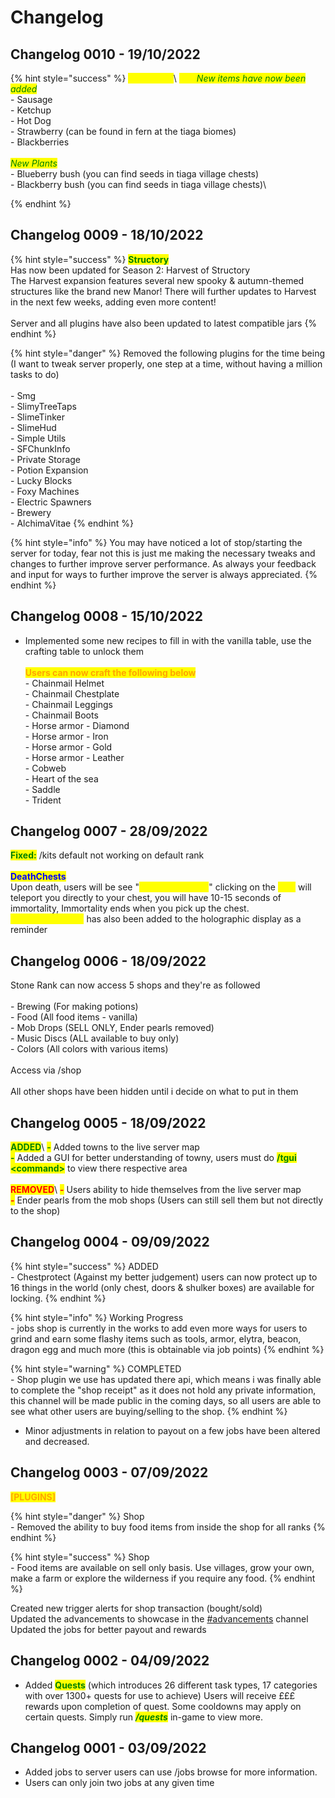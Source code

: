 # Changelog

## Changelog 0010 - 19/10/2022

{% hint style="success" %}
<mark style="color:yellow;">**More Food**</mark>\ <mark style="color:yellow;">****</mark>_<mark style="color:green;">New items have now been added</mark>_\
\- Sausage\
\- Ketchup\
\- Hot Dog\
\- Strawberry (can be found in fern at the tiaga biomes)\
\- Blackberries\
\
_<mark style="color:green;">New Plants</mark>_\
\- Blueberry bush (you can find seeds in tiaga village chests)\
\- Blackberry bush (you can find seeds in tiaga village chests)\

{% endhint %}

## Changelog 0009 - 18/10/2022

{% hint style="success" %}
<mark style="color:green;">**Structory**</mark> \
Has now been updated for Season 2: Harvest of Structory\
The Harvest expansion features several new spooky & autumn-themed structures like the brand new Manor! There will further updates to Harvest in the next few weeks, adding even more content!\
\
Server and all plugins have also been updated to latest compatible jars
{% endhint %}

{% hint style="danger" %}
Removed the following plugins for the time being (I want to tweak server properly, one step at a time, without having a million tasks to do)\
\
\- Smg\
\- SlimyTreeTaps\
\- SlimeTinker\
\- SlimeHud\
\- Simple Utils\
\- SFChunkInfo\
\- Private Storage\
\- Potion Expansion\
\- Lucky Blocks\
\- Foxy Machines\
\- Electric Spawners\
\- Brewery\
\- AlchimaVitae
{% endhint %}

{% hint style="info" %}
You may have noticed a lot of stop/starting the server for today, fear not this is just me making the necessary tweaks and changes to further improve server performance. As always your feedback and input for ways to further improve the server is always appreciated.&#x20;
{% endhint %}

## Changelog 0008 - 15/10/2022

* Implemented some new recipes to fill in with the vanilla table, use the crafting table to unlock them\
  \
  <mark style="color:orange;">**Users can now craft the following below**</mark>\
  \- Chainmail Helmet\
  \- Chainmail Chestplate\
  \- Chainmail Leggings\
  \- Chainmail Boots\
  \- Horse armor - Diamond\
  \- Horse armor - Iron\
  \- Horse armor - Gold\
  \- Horse armor - Leather\
  \- Cobweb\
  \- Heart of the sea\
  \- Saddle\
  \- Trident&#x20;

## Changelog 0007 - 28/09/2022

<mark style="color:green;">**Fixed:**</mark> /kits default not working on default rank\
\
<mark style="color:blue;">**DeathChests**</mark>\
Upon death, users will be see "<mark style="color:yellow;">\[TP] LEFT CLICK</mark>" clicking on the <mark style="color:yellow;">\[TP]</mark> will teleport you directly to your chest, you will have 10-15 seconds of immortality, Immortality ends when you pick up the chest.\
_<mark style="color:yellow;">"Left Click Chest"</mark>_ has also been added to the holographic display as a reminder



## Changelog 0006 - 18/09/2022

Stone Rank can now access 5 shops and they're as followed\
\
\- Brewing (For making potions)\
\- Food (All food items - vanilla)\
\- Mob Drops (SELL ONLY, Ender pearls removed)\
\- Music Discs (ALL available to buy only)\
\- Colors (All colors with various items)\
\
Access via /shop \
\
All other shops have been hidden until i decide on what to put in them



## Changelog 0005 - 18/09/2022

<mark style="color:green;">**ADDED**</mark>\ <mark style="color:green;">**-**</mark> Added towns to the live server map\
<mark style="color:green;">**-**</mark> Added a GUI for better understanding of towny, users must do <mark style="color:green;">**/tgui \<command>**</mark> to view there respective area\
\
<mark style="color:red;">**REMOVED**</mark>\ <mark style="color:red;">**-**</mark> Users ability to hide <mark style="color:red;"></mark> themselves from the live server map\
<mark style="color:red;">**-**</mark> Ender pearls from the mob shops (Users can still sell them but not directly to the shop)

## Changelog 0004 - 09/09/2022

{% hint style="success" %}
ADDED\
\- Chestprotect (Against my better judgement) users can now protect up to 16 things in the world (only chest, doors & shulker boxes) are available for locking.&#x20;
{% endhint %}

{% hint style="info" %}
Working Progress\
\- jobs shop is currently in the works to add even more ways for users to grind and earn some flashy items such as tools, armor, elytra, beacon, dragon egg and much more (this is obtainable via job points)&#x20;
{% endhint %}

{% hint style="warning" %}
COMPLETED\
\- Shop plugin we use has updated there api, which means i was finally able to complete the "shop receipt" as it does not hold any private information, this channel will be made public in the coming days, so all users are able to see what other users are buying/selling to the shop.&#x20;
{% endhint %}

* Minor adjustments in relation to payout on  a few jobs have been altered and decreased.&#x20;

## Changelog 0003 - 07/09/2022

<mark style="color:orange;">**\[PLUGINS]**</mark>

{% hint style="danger" %}
Shop \
\- Removed the ability to buy food items from inside the shop for all ranks
{% endhint %}

{% hint style="success" %}
Shop \
\- Food items are available on sell only basis. Use villages, grow your own, make a farm or explore the wilderness if you require any food.
{% endhint %}

Created new trigger alerts for shop transaction (bought/sold) \
Updated the advancements to showcase in the [#advancements](https://discordapp.com/channels/233745341793566724/1015580402812985406) channel\
Updated the jobs for better payout and rewards

## Changelog 0002 - 04/09/2022

* Added <mark style="color:green;">**Quests**</mark> (which introduces 26 different task types, 17 categories with over 1300+ quests for use to achieve) Users will receive £££ rewards upon completion of quest. Some cooldowns may apply on certain quests. Simply run _<mark style="color:green;">**/quests**</mark>_ in-game to view more.

## Changelog 0001 - 03/09/2022

* Added jobs to server users can use /jobs browse for more information.&#x20;
* Users can only join two jobs at any given time



